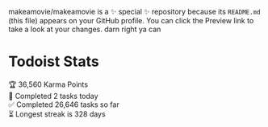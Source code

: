makeamovie/makeamovie is a ✨ special ✨ repository because its `README.md` (this file) appears on your GitHub profile.
You can click the Preview link to take a look at your changes. darn right ya can

# Todoist Stats

<!-- TODO-IST:START -->
🏆  36,560 Karma Points           
🌸  Completed 2 tasks today           
✅  Completed 26,646 tasks so far           
⏳  Longest streak is 328 days
<!-- TODO-IST:END -->